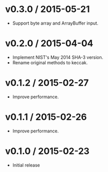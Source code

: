 # v0.3.0 / 2015-05-21

* Support byte array and ArrayBuffer input.

# v0.2.0 / 2015-04-04

* Implement NIST's May 2014 SHA-3 version.
* Rename original methods to keccak.

# v0.1.2 / 2015-02-27

* Improve performance.

# v0.1.1 / 2015-02-26

* Improve performance.

# v0.1.0 / 2015-02-23

* Initial release

